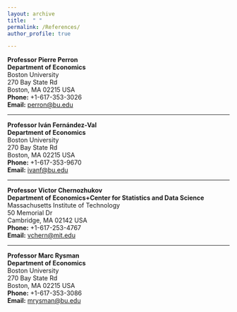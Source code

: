 ```yaml
---
layout: archive
title:  " "
permalink: /References/
author_profile: true

---
```

  
**Professor Pierre Perron**  
**Department of Economics**  
Boston University  
270 Bay State Rd  
Boston, MA 02215 USA  
**Phone:** +1-617-353-3026  
**Email:** [perron@bu.edu](mailto:perron@bu.edu)  

---

**Professor Iván Fernández-Val**  
**Department of Economics**  
Boston University  
270 Bay State Rd  
Boston, MA 02215 USA  
**Phone:** +1-617-353-9670  
**Email:** [ivanf@bu.edu](mailto:ivanf@bu.edu)  

---

**Professor Victor Chernozhukov**  
**Department of Economics+Center for Statistics and Data Science**  
Massachusetts Institute of Technology  
50 Memorial Dr  
Cambridge, MA 02142 USA  
**Phone:** +1-617-253-4767  
**Email:** [vchern@mit.edu](mailto:vchern@mit.edu)  

---

**Professor Marc Rysman**  
**Department of Economics**  
Boston University  
270 Bay State Rd  
Boston, MA 02215 USA  
**Phone:** +1-617-353-3086  
**Email:** [mrysman@bu.edu](mailto:mrysman@bu.edu)  